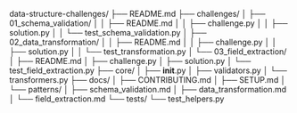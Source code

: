data-structure-challenges/
├── README.md
├── challenges/
│   ├── 01_schema_validation/
│   │   ├── README.md
│   │   ├── challenge.py
│   │   ├── solution.py
│   │   └── test_schema_validation.py
│   ├── 02_data_transformation/
│   │   ├── README.md
│   │   ├── challenge.py
│   │   ├── solution.py
│   │   └── test_transformation.py
│   └── 03_field_extraction/
│       ├── README.md
│       ├── challenge.py
│       ├── solution.py
│       └── test_field_extraction.py
├── core/
│   ├── __init__.py
│   ├── validators.py
│   └── transformers.py
├── docs/
│   ├── CONTRIBUTING.md
│   ├── SETUP.md
│   └── patterns/
│       ├── schema_validation.md
│       ├── data_transformation.md
│       └── field_extraction.md
└── tests/
    └── test_helpers.py